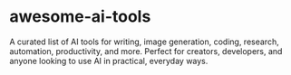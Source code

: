 # awesome-ai-tools
A curated list of AI tools for writing, image generation, coding, research, automation, productivity, and more. Perfect for creators, developers, and anyone looking to use AI in practical, everyday ways.
